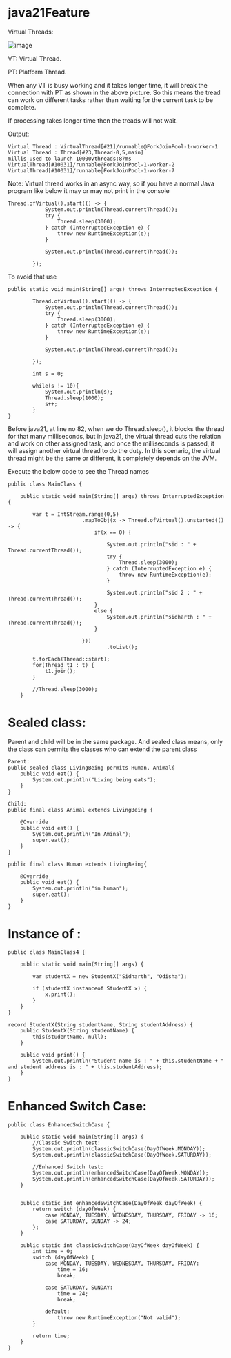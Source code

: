 # java21Feature


Virtual Threads:

![image](https://github.com/sidharthdas/java21Feature/assets/36167954/6e0660cd-56eb-40b3-891c-12aef867fc84)

VT: Virtual Thread.

PT: Platform Thread.

When any VT is busy working and it takes longer time, it will break the connection with PT as shown in the above picture. So this means the tread can work on different tasks rather than waiting for the current task to be complete.

If processing takes longer time then the treads will not wait.


Output:

```
Virtual Thread : VirtualThread[#21]/runnable@ForkJoinPool-1-worker-1
Virtual Thread : Thread[#23,Thread-0,5,main]
millis used to launch 10000vthreads:87ms
VirtualThread[#10031]/runnable@ForkJoinPool-1-worker-2
VirtualThread[#10031]/runnable@ForkJoinPool-1-worker-7
```



Note:
Virtual thread works in an async way, so if you have a normal Java program like below it may or may not print in the console
```
Thread.ofVirtual().start(() -> {
            System.out.println(Thread.currentThread());
            try {
                Thread.sleep(3000);
            } catch (InterruptedException e) {
                throw new RuntimeException(e);
            }

            System.out.println(Thread.currentThread());

        });
```
To avoid that use
```
public static void main(String[] args) throws InterruptedException {

        Thread.ofVirtual().start(() -> {
            System.out.println(Thread.currentThread());
            try {
                Thread.sleep(3000);
            } catch (InterruptedException e) {
                throw new RuntimeException(e);
            }

            System.out.println(Thread.currentThread());

        });

        int s = 0;

        while(s != 10){
            System.out.println(s);
            Thread.sleep(1000);
            s++;
        }
}
```


Before java21, at line no 82, when we do Thread.sleep(), it blocks the thread for that many milliseconds, but in java21, the virtual thread cuts the relation and work on other assigned task, and once the milliseconds is passed, it will assign another virtual thread to do the duty. In this scenario, the virtual thread might be the same or different, it completely depends on the JVM.

Execute the below code to see the Thread names
```
public class MainClass {

    public static void main(String[] args) throws InterruptedException {

        var t = IntStream.range(0,5)
                        .mapToObj(x -> Thread.ofVirtual().unstarted(() -> {
                            if(x == 0) {

                                System.out.println("sid : " + Thread.currentThread());
                                try {
                                    Thread.sleep(3000);
                                } catch (InterruptedException e) {
                                    throw new RuntimeException(e);
                                }

                                System.out.println("sid 2 : " + Thread.currentThread());
                            }
                            else {
                                System.out.println("sidharth : " + Thread.currentThread());
                            }

                        }))
                                .toList();

        t.forEach(Thread::start);
        for(Thread t1 : t) {
            t1.join();
        }

        //Thread.sleep(3000);
    }
```

# Sealed class: 
Parent and child will be in the same package. And sealed class means, only the class can permits the classes who can extend the parent class

```
Parent:
public sealed class LivingBeing permits Human, Animal{
    public void eat() {
        System.out.println("Living being eats");
    }
}

Child:
public final class Animal extends LivingBeing {

    @Override
    public void eat() {
        System.out.println("In Aminal");
        super.eat();
    }
}

public final class Human extends LivingBeing{

    @Override
    public void eat() {
        System.out.println("in human");
        super.eat();
    }
}
```

# Instance of :

```
public class MainClass4 {

    public static void main(String[] args) {

        var studentX = new StudentX("Sidharth", "Odisha");

        if (studentX instanceof StudentX x) {
            x.print();
        }
    }
}

record StudentX(String studentName, String studentAddress) {
    public StudentX(String studentName) {
        this(studentName, null);
    }

    public void print() {
        System.out.println("Student name is : " + this.studentName + " and student address is : " + this.studentAddress);
    }
}
```

# Enhanced Switch Case:

```
public class EnhancedSwitchCase {

    public static void main(String[] args) {
        //Classic Switch test:
        System.out.println(classicSwitchCase(DayOfWeek.MONDAY));
        System.out.println(classicSwitchCase(DayOfWeek.SATURDAY));

        //Enhanced Switch test:
        System.out.println(enhancedSwitchCase(DayOfWeek.MONDAY));
        System.out.println(enhancedSwitchCase(DayOfWeek.SATURDAY));
    }


    public static int enhancedSwitchCase(DayOfWeek dayOfWeek) {
        return switch (dayOfWeek) {
            case MONDAY, TUESDAY, WEDNESDAY, THURSDAY, FRIDAY -> 16;
            case SATURDAY, SUNDAY -> 24;
        };
    }

    public static int classicSwitchCase(DayOfWeek dayOfWeek) {
        int time = 0;
        switch (dayOfWeek) {
            case MONDAY, TUESDAY, WEDNESDAY, THURSDAY, FRIDAY:
                time = 16;
                break;

            case SATURDAY, SUNDAY:
                time = 24;
                break;

            default:
                throw new RuntimeException("Not valid");
        }

        return time;
    }
}
```

























